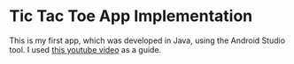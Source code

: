 # Tic Tac Toe App Implementation

This is my first app, which was developed in Java, using the Android Studio tool. I used [this youtube video](https://www.youtube.com/watch?v=CCQTD7ptYqY) as a guide.
